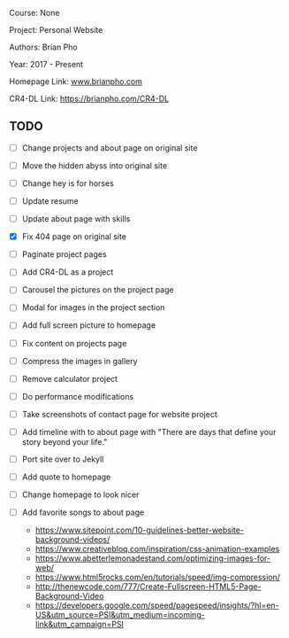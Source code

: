 Course: None

Project: Personal Website

Authors: Brian Pho

Year: 2017 - Present

Homepage Link:  www.brianpho.com

CR4-DL Link: https://brianpho.com/CR4-DL

## TODO
- [ ] Change projects and about page on original site
- [ ] Move the hidden abyss into original site
- [ ] Change hey is for horses
- [ ] Update resume
- [ ] Update about page with skills
- [x] Fix 404 page on original site
- [ ] Paginate project pages
- [ ] Add CR4-DL as a project
- [ ] Carousel the pictures on the project page
- [ ] Modal for images in the project section
- [ ] Add full screen picture to homepage
- [ ] Fix content on projects page
- [ ] Compress the images in gallery
- [ ] Remove calculator project
- [ ] Do performance modifications
- [ ] Take screenshots of contact page for website project
- [ ] Add timeline with to about page with "There are days that define your story beyond your life."
- [ ] Port site over to Jekyll
- [ ] Add quote to homepage
- [ ] Change homepage to look nicer
- [ ] Add favorite songs to about page


  * https://www.sitepoint.com/10-guidelines-better-website-background-videos/
  * https://www.creativebloq.com/inspiration/css-animation-examples
  * https://www.abetterlemonadestand.com/optimizing-images-for-web/
  * https://www.html5rocks.com/en/tutorials/speed/img-compression/
  * http://thenewcode.com/777/Create-Fullscreen-HTML5-Page-Background-Video
  * https://developers.google.com/speed/pagespeed/insights/?hl=en-US&utm_source=PSI&utm_medium=incoming-link&utm_campaign=PSI
